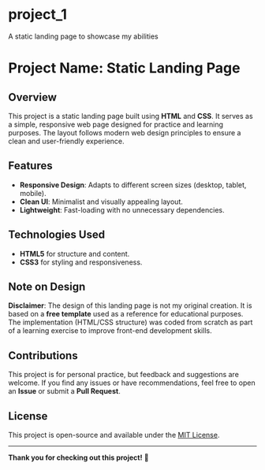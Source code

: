 # project_1
A static landing page to showcase my abilities
# Project Name: Static Landing Page  

## Overview  
This project is a static landing page built using **HTML** and **CSS**. It serves as a simple, responsive web page designed for practice and learning purposes. The layout follows modern web design principles to ensure a clean and user-friendly experience.  

## Features  
- **Responsive Design**: Adapts to different screen sizes (desktop, tablet, mobile).  
- **Clean UI**: Minimalist and visually appealing layout.  
- **Lightweight**: Fast-loading with no unnecessary dependencies.  

## Technologies Used  
- **HTML5** for structure and content.  
- **CSS3** for styling and responsiveness.  

## Note on Design  
**Disclaimer**: The design of this landing page is not my original creation. It is based on a **free template** used as a reference for educational purposes. The implementation (HTML/CSS structure) was coded from scratch as part of a learning exercise to improve front-end development skills.  


## Contributions  
This project is for personal practice, but feedback and suggestions are welcome. If you find any issues or have recommendations, feel free to open an **Issue** or submit a **Pull Request**.  

## License  
This project is open-source and available under the [MIT License](LICENSE).  

---  
**Thank you for checking out this project!** 🚀
